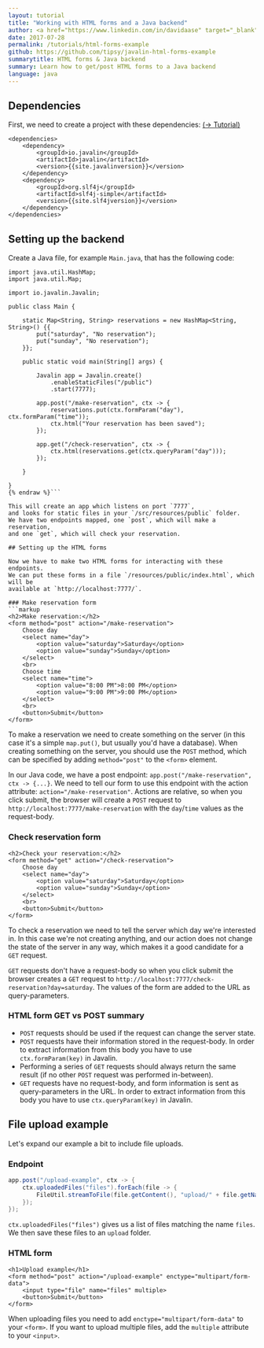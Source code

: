 ```yaml
---
layout: tutorial
title: "Working with HTML forms and a Java backend"
author: <a href="https://www.linkedin.com/in/davidaase" target="_blank">David Åse</a>
date: 2017-07-28
permalink: /tutorials/html-forms-example
github: https://github.com/tipsy/javalin-html-forms-example
summarytitle: HTML forms & Java backend
summary: Learn how to get/post HTML forms to a Java backend
language: java
---
```


## Dependencies

First, we need to create a project with these dependencies: [(→ Tutorial)](/tutorials/maven-setup)

~~~markup
<dependencies>
    <dependency>
        <groupId>io.javalin</groupId>
        <artifactId>javalin</artifactId>
        <version>{{site.javalinversion}}</version>
    </dependency>
    <dependency>
        <groupId>org.slf4j</groupId>
        <artifactId>slf4j-simple</artifactId>
        <version>{{site.slf4jversion}}</version>
    </dependency>
</dependencies>
~~~

## Setting up the backend

Create a Java file, for example `Main.java`, that has the following code:

```java{% raw %}
import java.util.HashMap;
import java.util.Map;

import io.javalin.Javalin;

public class Main {

    static Map<String, String> reservations = new HashMap<String, String>() {{
        put("saturday", "No reservation");
        put("sunday", "No reservation");
    }};

    public static void main(String[] args) {

        Javalin app = Javalin.create()
            .enableStaticFiles("/public")
            .start(7777);

        app.post("/make-reservation", ctx -> {
            reservations.put(ctx.formParam("day"), ctx.formParam("time"));
            ctx.html("Your reservation has been saved");
        });

        app.get("/check-reservation", ctx -> {
            ctx.html(reservations.get(ctx.queryParam("day")));
        });

    }

}
{% endraw %}```

This will create an app which listens on port `7777`,
and looks for static files in your `/src/resources/public` folder.
We have two endpoints mapped, one `post`, which will make a reservation,
and one `get`, which will check your reservation.

## Setting up the HTML forms

Now we have to make two HTML forms for interacting with these endpoints.
We can put these forms in a file `/resources/public/index.html`, which will be
available at `http://localhost:7777/`.

### Make reservation form
```markup
<h2>Make reservation:</h2>
<form method="post" action="/make-reservation">
    Choose day
    <select name="day">
        <option value="saturday">Saturday</option>
        <option value="sunday">Sunday</option>
    </select>
    <br>
    Choose time
    <select name="time">
        <option value="8:00 PM">8:00 PM</option>
        <option value="9:00 PM">9:00 PM</option>
    </select>
    <br>
    <button>Submit</button>
</form>
```

To make a reservation we need to create something on the server
(in this case it's a simple `map.put()`, but usually you'd have a database).
When creating something on the server, you should use the `POST` method,
which can be specified by adding `method="post"` to the `<form>` element.

In our Java code, we have a post endpoint: `app.post("/make-reservation", ctx -> {...}`. We
need to tell our form to use this endpoint with the action attribute: `action="/make-reservation"`.
Actions are relative, so when you click submit, the browser will create a `POST` request
to `http://localhost:7777/make-reservation` with the `day`/`time` values as the request-body.

### Check reservation form
```markup
<h2>Check your reservation:</h2>
<form method="get" action="/check-reservation">
    Choose day
    <select name="day">
        <option value="saturday">Saturday</option>
        <option value="sunday">Sunday</option>
    </select>
    <br>
    <button>Submit</button>
</form>
```

To check a reservation we need to tell the server which day we're interested in.
In this case we're not creating anything, and our action does not change the state
of the server in any way, which makes it a good candidate for a `GET` request.

`GET` requests don't have a request-body so when you click submit the browser
creates a `GET` request to `http://localhost:7777/check-reservation?day=saturday`.
The values of the form are added to the URL as query-parameters.

### HTML form GET vs POST summary
* `POST` requests should be used if the request can change the server state.
* `POST` requests have their information stored in the request-body. In order to extract information from this body you have to use `ctx.formParam(key)` in Javalin.
* Performing a series of `GET` requests should always return the same result (if no other `POST` request was performed in-between).
* `GET` requests have no request-body, and form information is sent as query-parameters in the URL. In order to extract information from this body you have to use `ctx.queryParam(key)` in Javalin.

## File upload example
Let's expand our example a bit to include file uploads.

### Endpoint
```java
app.post("/upload-example", ctx -> {
    ctx.uploadedFiles("files").forEach(file -> {
        FileUtil.streamToFile(file.getContent(), "upload/" + file.getName());
    });
});
```
`ctx.uploadedFiles("files")` gives us a list of files matching the name `files`.
We then save these files to an `upload` folder.

### HTML form

```markup
<h1>Upload example</h1>
<form method="post" action="/upload-example" enctype="multipart/form-data">
    <input type="file" name="files" multiple>
    <button>Submit</button>
</form>
```

When uploading files you need to add `enctype="multipart/form-data"` to your `<form>`.
If you want to upload multiple files, add the `multiple` attribute to your `<input>`.
